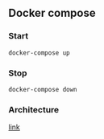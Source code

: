 ## Docker compose

### Start

`docker-compose up`

### Stop

`docker-compose down`

### Architecture

[link](https://www.processon.com/view/link/5bfb6bb2e4b08c22eeaa3fee)
